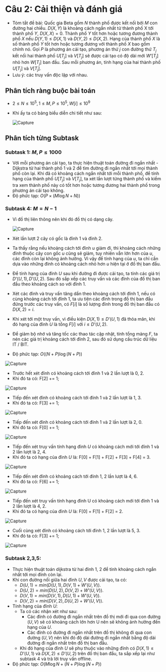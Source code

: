 # Câu 2: Cải thiện và đánh giá 
- Tóm tắt đề bài: Quốc gia Beta gồm $N$ thành phố được kết nối bởi $M$ con đường hai chiều. $D(X, Y)$ là khoảng cách ngắn nhất từ thành phố X tới thành phố $Y$, $D(X, X) = 0$. Thành phố $Y$ tốt hơn hoặc tương đương thành phố $X$ nếu $D(Y, 1) ≤ D(X, 1)$ và $D(Y, 2) ≤ D(X, 2)$. Hạng của thành phố $X$ là số thành phố $Y$ tốt hơn hoặc tương đương với thành phố $X$ bao gồm chính nó. Gọi $P$ là phương án cải tạo, phương án thứ $j$ con đường thứ $T_j$ kết nối hai thành phố $U[T_{j}]$ và $V[T_{j}]$ sẽ được cải tạo có độ dài mới $W’[T_{j}]$ nhỏ hơn $W[T_{j}]$ ban đầu. Sau mỗi phương án, tính hạng của hai thành phố $U[T_{j}]$ và $V[T_{j}]$.
- Lưu ý: các truy vấn độc lập với nhau. 
## Phân tích ràng buộc bài toán
- $2 \le N \le {10^5},1 \le M,P \le {10^5},W\left[ i \right] \le {10^9}$
- Khi ấy ta có bảng biểu diễn chi tiết như sau:

  ![Capture](https://github.com/MustardLawyer1995/HSGQG-2024/assets/156400720/080180db-a7fe-42b4-bc35-348217edc98c)
## Phân tích từng Subtask
### Subtask 1: $M,P \le 1000$
- Với mỗi phương án cải tạo, ta thực hiện thuật toán đường đi ngắn nhất - Dijkstra từ hai thành phố 1 và 2 để tìm đường đi ngắn nhất tới mọi thành phố còn lại. Khi đã có khoảng cách ngắn nhất tới mỗi thành phố, để tính hạng của thành phố $U[T_{j}]$ và $V[T_{j}]$, ta xét lần lượt từng thành phố và kiểm tra xem thành phố này có tốt hơn hoặc tương đương hai thành phố trong phương án cải tạo không.
- Độ phức tạp: $O\left( {P \times \left( {M\log N + N} \right)} \right)$
### Subtask 4: $M=N-1$
- Vì đồ thị liên thông nên khi đó đồ thị có dạng cây.

  ![Capture](https://github.com/MustardLawyer1995/HSGQG-2024/assets/156400720/01713c24-7908-41bf-8112-b822602965ef)

- Xét lần lượt 2 cây có gốc là đỉnh 1 và đỉnh 2. 
- Ta thấy rằng nếu khoảng cách tới đỉnh $u$ giảm đi, thì khoảng cách những đỉnh thuộc cây con gốc $u$ cũng sẽ giảm, tuy nhiên vẫn lớn hơn của $u$, các đỉnh còn lại không ảnh hưởng.  Vì vậy để tính hạng của $u$, ta chỉ cần dựa vào những đỉnh có khoảng cách nhỏ hơn $u$ hiện tại ở đồ thị ban đầu.
- Để tính hạng của đỉnh $U$ sau khi đường đi được cải tạo, ta tính các giá trị $D’(U, 1), D’(U, 2)$. Sau đó sắp xếp các truy vấn và các đỉnh của đồ thị ban đầu theo khoảng cách so với đỉnh 1.
- Xét các đỉnh và truy vấn tăng dần theo khoảng cách tới đỉnh 1, nếu có cùng khoảng cách tới đỉnh 1, ta ưu tiên các đỉnh trong đồ thị ban đầu đứng trước các truy vấn, có $F[i]$ là số lượng đỉnh trong đồ thị ban đầu có $D(X, 2) = i$.
- Khi xét tới một truy vấn, vì điều kiện $D(X, 1) ≤ D’(U, 1)$ đã thỏa mãn, khi đó hạng của đỉnh $U$ là tổng $F[i]$ với $i ≤ D’(U, 2)$.
- Để giảm bộ nhớ và tăng tốc các thao tác cập nhật, tính tổng mảng $F$, ta nén các giá trị khoảng cách tới đỉnh 2, sau đó sử dụng cấu trúc dữ liệu IT / BIT.
- Độ phức tạp: $O\left( {\left( {N + P} \right)\log \left( {N + P} \right)} \right)$

![Capture](https://github.com/MustardLawyer1995/HSGQG-2024/assets/156400720/05406061-3342-440d-8548-2f9e3267c883)

- Trước hết xét đỉnh có khoảng cách tới đỉnh 1 và 2 lần lượt là 0, 2.
- Khi đó ta có: F[2] += 1;

![Capture](https://github.com/MustardLawyer1995/HSGQG-2024/assets/156400720/9b5d976f-3a80-41c2-9bf2-ede6fcf074ef)

- Tiếp đến xét đỉnh có khoảng cách tới đỉnh 1 và 2 lần lượt là 1, 3.
- Khi đó ta có: F[3] += 1;

![Capture](https://github.com/MustardLawyer1995/HSGQG-2024/assets/156400720/61da2156-621b-46b7-945c-680d7c66206d)

- Tiếp đến xét đỉnh có khoảng cách tới đỉnh 1 và 2 lần lượt là 2, 0.
- Khi đó ta có: F[0] += 1;

![Capture](https://github.com/MustardLawyer1995/HSGQG-2024/assets/156400720/2bda98e2-9ba8-4026-af2c-6b7589db959c)

- Tiếp đến xét truy vấn tính hạng đỉnh $U$ có khoảng cách mới tới đỉnh 1 và 2 lần lượt là 2, 4.
- Khi đó ta có hạng của đỉnh $U$ là: F[0] + F[1] + F[2] + F[3] +  F[4] = 3.

![Capture](https://github.com/MustardLawyer1995/HSGQG-2024/assets/156400720/51c37c34-fd3f-4737-aa46-d06d350ed988)

- Tiếp đến xét đỉnh có khoảng cách tới đỉnh 1, 2 lần lượt là 4, 6.
- Khi đó ta có: F[6] += 1;

![Capture](https://github.com/MustardLawyer1995/HSGQG-2024/assets/156400720/20e8db9f-68b0-4c5c-9e7c-2191dd045cd4)

- Tiếp đến xét truy vấn tính hạng đỉnh U có khoảng cách mới tới đỉnh 1 và 2 lần lượt là 4, 2.
- Khi đó ta có hạng của đỉnh $U$ là: F[0] + F[1] + F[2] = 2.

![Capture](https://github.com/MustardLawyer1995/HSGQG-2024/assets/156400720/20c93486-61b3-4165-a070-ec3255db3c42)

- Cuối cùng xét đỉnh có khoảng cách tới đỉnh 1, 2 lần lượt là 5, 3.
- Khi đó ta có: F[3] += 1;

![Capture](https://github.com/MustardLawyer1995/HSGQG-2024/assets/156400720/d157bdf0-2b23-480e-9f15-ae5fc63cbbba)

### Subtask 2,3,5: 
- Thực hiện thuật toán dijkstra từ hai đỉnh 1, 2 để tính khoảng cách ngắn nhất tới mọi đỉnh còn lại. 
- Khi con đường nối giữa hai đỉnh $U, V$ được cải tạo, ta có:
   - $D(U, 1) = min(D(U, 1), D(V, 1) + W’(U, V))$.
   - $D(U, 2) = min(D(U, 2), D(V, 2) + W’(U, V))$.
   - $D(V, 1) = min(D(V, 1), D(U, 1) + W’(U, V))$.
   - $D(V, 2) = min(D(V, 2), D(U, 2) + W’(U, V))$.
- Tính hạng của đỉnh $U$:
   - Ta có các nhận xét như sau:
       - Các đỉnh có đường đi ngắn nhất trên đồ thị mới đi qua con đường $(U, V)$ sẽ có khoảng cách lớn hơn U nên sẽ không ảnh hưởng đến hạng của $U$.
       - Các đỉnh có đường đi ngắn nhất trên đồ thị không đi qua con đường $(U, V)$ nên khi đó độ dài đường đi ngắn nhất bằng độ dài đường đi ngắn nhất trên đồ thị ban đầu.
   - Khi đó hạng của đỉnh $U$ sẽ phụ thuộc vào những đỉnh có $D(X, 1) ≤ D’(U, 1)$ và $D(X, 2) ≤ D’(U, 2)$ trên đồ thị ban đầu, ta sắp xếp lại như subtask 4 và trả lời truy vấn offline.
- Độ phức tạp: $O\left( {M\log N + \left( {N + P} \right)\log \left( {N + P} \right)} \right)$
 












